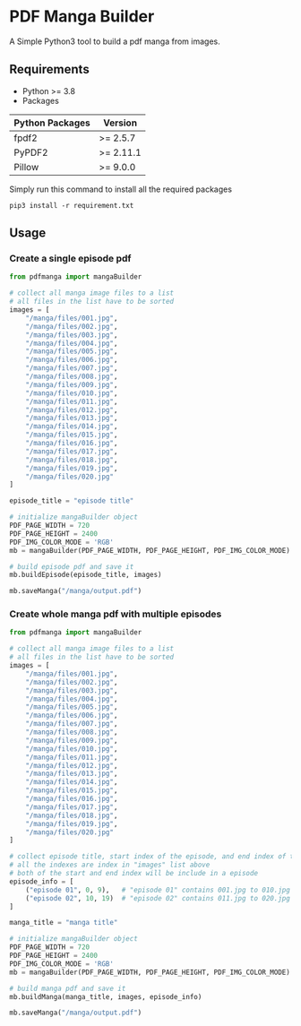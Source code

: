 
# PDF Manga Builder

A Simple Python3 tool to build a pdf manga from images.

## Requirements

* Python >= 3.8
* Packages

| Python Packages | Version   |
|-----------------|-----------|
| fpdf2           | >= 2.5.7  |
| PyPDF2          | >= 2.11.1 |
| Pillow          | >= 9.0.0  |

Simply run this command to install all the required packages
```console
pip3 install -r requirement.txt
```

## Usage

### Create a single episode pdf

```py
from pdfmanga import mangaBuilder

# collect all manga image files to a list
# all files in the list have to be sorted
images = [
    "/manga/files/001.jpg",
    "/manga/files/002.jpg",
    "/manga/files/003.jpg",
    "/manga/files/004.jpg",
    "/manga/files/005.jpg",
    "/manga/files/006.jpg",
    "/manga/files/007.jpg",
    "/manga/files/008.jpg",
    "/manga/files/009.jpg",
    "/manga/files/010.jpg",
    "/manga/files/011.jpg",
    "/manga/files/012.jpg",
    "/manga/files/013.jpg",
    "/manga/files/014.jpg",
    "/manga/files/015.jpg",
    "/manga/files/016.jpg",
    "/manga/files/017.jpg",
    "/manga/files/018.jpg",
    "/manga/files/019.jpg",
    "/manga/files/020.jpg"
]

episode_title = "episode title"

# initialize mangaBuilder object
PDF_PAGE_WIDTH = 720
PDF_PAGE_HEIGHT = 2400
PDF_IMG_COLOR_MODE = 'RGB'
mb = mangaBuilder(PDF_PAGE_WIDTH, PDF_PAGE_HEIGHT, PDF_IMG_COLOR_MODE)

# build episode pdf and save it
mb.buildEpisode(episode_title, images)

mb.saveManga("/manga/output.pdf")
```


### Create whole manga pdf with multiple episodes

```py
from pdfmanga import mangaBuilder

# collect all manga image files to a list
# all files in the list have to be sorted
images = [
    "/manga/files/001.jpg",
    "/manga/files/002.jpg",
    "/manga/files/003.jpg",
    "/manga/files/004.jpg",
    "/manga/files/005.jpg",
    "/manga/files/006.jpg",
    "/manga/files/007.jpg",
    "/manga/files/008.jpg",
    "/manga/files/009.jpg",
    "/manga/files/010.jpg",
    "/manga/files/011.jpg",
    "/manga/files/012.jpg",
    "/manga/files/013.jpg",
    "/manga/files/014.jpg",
    "/manga/files/015.jpg",
    "/manga/files/016.jpg",
    "/manga/files/017.jpg",
    "/manga/files/018.jpg",
    "/manga/files/019.jpg",
    "/manga/files/020.jpg"
]

# collect episode title, start index of the episode, and end index of the episode into a list
# all the indexes are index in "images" list above
# both of the start and end index will be include in a episode
episode_info = [
    ("episode 01", 0, 9),   # "episode 01" contains 001.jpg to 010.jpg
    ("episode 02", 10, 19)  # "episode 02" contains 011.jpg to 020.jpg
]

manga_title = "manga title"

# initialize mangaBuilder object
PDF_PAGE_WIDTH = 720
PDF_PAGE_HEIGHT = 2400
PDF_IMG_COLOR_MODE = 'RGB'
mb = mangaBuilder(PDF_PAGE_WIDTH, PDF_PAGE_HEIGHT, PDF_IMG_COLOR_MODE)

# build manga pdf and save it
mb.buildManga(manga_title, images, episode_info)

mb.saveManga("/manga/output.pdf")
```

